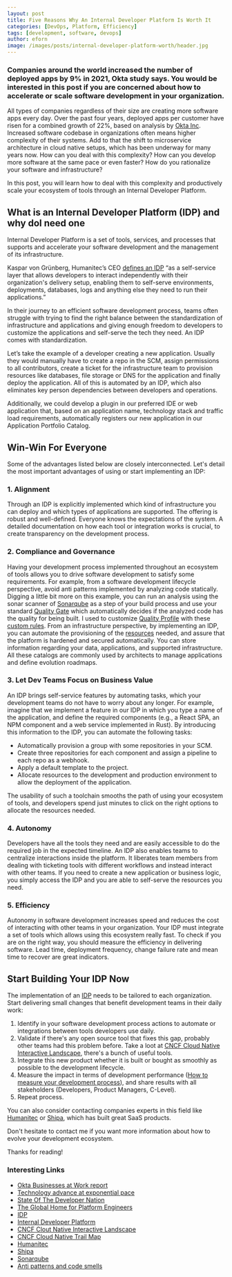 ```yaml
---
layout: post
title: Five Reasons Why An Internal Developer Platform Is Worth It
categories: [DevOps, Platform, Efficiency]
tags: [development, software, devops]
author: eforn
image: /images/posts/internal-developer-platform-worth/header.jpg
---
```


### Companies around the world increased the number of deployed apps by 9% in 2021, Okta study says. You would be interested in this post if you are concerned about how to accelerate or scale software development in your organization.

All types of companies regardless of their size are creating more software apps every day. Over the past four years, deployed apps per customer have risen for a combined growth of 22%, based on analysis by [Okta Inc](https://www.okta.com/businesses-at-work/2021/#fastest-growing-apps). Increased software codebase in organizations often means higher complexity of their systems. Add to that the shift to microservice architecture in cloud native setups, which has been underway for many years now. How can you deal with this complexity? How can you develop more software at the same pace or even faster? How do you rationalize your software and infrastructure?


In this post, you will learn how to deal with this complexity and productively scale your ecosystem of tools through an Internal Developer Platform.

## What is an Internal Developer Platform (IDP) and why doI need one

Internal Developer Platform is a set of tools, services, and processes that supports and accelerate your software development and the management of its infrastructure. 

Kaspar von Grünberg, Humanitec’s CEO [defines an IDP](https://humanitec.com/blog/what-is-an-internal-developer-platform) “as a self-service layer that allows developers to interact independently with their organization's delivery setup, enabling them to self-serve environments, deployments, databases, logs and anything else they need to run their applications.”

In their journey to an efficient software development process, teams often struggle with trying to find the right balance between the standardization of infrastructure and applications and giving enough freedom to developers to customize the applications and self-serve the tech they need. An IDP comes with standardization.

Let’s take the example of a developer creating a new application. Usually they would manually have to create a repo in the SCM, assign permissions to all contributors, create a ticket for the infrastructure team to provision resources like databases, file storage or DNS for the application and finally deploy the application. All of this is automated by an IDP, which also eliminates key person dependencies between developers and operations.

Additionally, we could develop a plugin in our preferred IDE or web application that, based on an application name, technology stack and traffic load requirements, automatically registers our new application in our Application Portfolio Catalog.

## Win-Win For Everyone

Some of the advantages listed below are closely interconnected. Let's detail the most important advantages of using or start implementing an IDP:

### **1. Alignment**

Through an IDP is explicitly implemented which kind of infrastructure you can deploy and which types of applications are supported. The offering is robust and well-defined. Everyone knows the expectations of the system. A detailed documentation on how each tool or integration works is crucial, to create transparency on the development process.

### **2. Compliance and Governance**

Having your development process implemented throughout an ecosystem of tools allows you to drive software development to satisfy some requirements. For example, from a software development lifecycle perspective, avoid anti patterns implemented by analyzing code statically. Digging a little bit more on this example, you can run an analysis using the sonar scanner of [Sonarqube](https://www.sonarqube.org/) as a step of your build process and use your standard [Quality Gate](https://docs.sonarqube.org/latest/user-guide/quality-gates/) which automatically decides if the analyzed code has the quality for being built. I used to customize [Quality Profile](https://docs.sonarqube.org/latest/instance-administration/quality-profiles/) with these [custom rules](https://github.com/davidetaibi/sonarqube-anti-patterns-code-smells). From an infrastructure perspective, by implementing an IDP, you can automate the provisioning of the [resources](https://humanitec.com/blog/what-are-resources-in-humanitec) needed, and assure that the platform is hardened and secured automatically. You can store information regarding your data, applications, and supported infrastructure. All these catalogs are commonly used by architects to manage applications and define evolution roadmaps.

### **3. Let Dev Teams Focus on Business Value**

An IDP brings self-service features by automating tasks, which your development teams do not have to worry about any longer. For example, imagine that we implement a feature in our IDP in which you type a name of the application, and define the required components (e.g., a React SPA, an NPM component and a web service implemented in Rust). By introducing this information to the IDP, you can automate the following tasks:
 * Automatically provision a group with some repositories in your SCM.
 * Create three repositories for each component and assign a pipeline to each repo as a webhook.
 * Apply a default template to the project.
 * Allocate resources to the development and production environment to allow the deployment of the application.

The usability of such a toolchain smooths the path of using your ecosystem of tools, and developers spend just minutes to click on the right options to allocate the resources needed.

### **4. Autonomy**

Developers have all the tools they need and are easily accessible to do the required job in the expected timeline. An IDP also enables teams to centralize interactions inside the platform. It liberates team members from dealing with ticketing tools with different workflows and instead interact with other teams. If you need to create a new application or business logic, you simply access the IDP and you are able to self-serve the resources you need.

### **5. Efficiency**

Autonomy in software development increases speed and reduces the cost of interacting with other teams in your organization. Your IDP must integrate a set of tools which allows using this ecosystem really fast. To check if you are on the right way, you should measure the efficiency in delivering software. Lead time, deployment frequency, change failure rate and mean time to recover are great indicators.

## Start Building Your IDP Now

The implementation of an [IDP](https://internaldeveloperplatform.org/) needs to be tailored to each organization. Start delivering small changes that benefit development teams in their daily work:

 1. Identify in your software development process actions to automate or integrations between tools developers use daily.
 2. Validate if there's any open source tool that fixes this gap, probably other teams had this problem before. Take a loot at [CNCF Cloud Native Interactive Landscape](https://landscape.cncf.io/), there's a bunch of useful tools.
 3. Integrate this new product whether it is built or bought as smoothly as possible to the development lifecycle.
 4. Measure the impact in terms of development performance ([How to measure your development process](https://enricforn.github.io/devops/2019/08/09/five-lessons-learned-from-devops-journey/#1-measure-your-development-process)), and share results with all stakeholders (Developers, Product Managers, C-Level).
 5. Repeat process.

You can also consider contacting companies experts in this field like [Humanitec](https://humanitec.com/) or [Shipa](https://shipa.io/), which has built great SaaS products.

Don't hesitate to contact me if you want more information about how to evolve your development ecosystem.

Thanks for reading!

### Interesting Links

- [Okta Businesses at Work report](https://www.okta.com/businesses-at-work/2021/#fastest-growing-apps)
- [Technology advance at exponential pace](https://en.wikipedia.org/wiki/Accelerating_change)
- [State Of The Developer Nation](https://www.slashdata.co/free-resources/state-of-the-developer-nation-21st-edition?)
- [The Global Home for Platform Engineers](https://platformengineering.org/)
- [IDP](https://internaldeveloperplatform.org/)
- [Internal Developer Platform](https://internaldeveloperplatform.org/)
- [CNCF Clout Native Interactive Landscape](https://landscape.cncf.io/)
- [CNCF Cloud Native Trail Map](https://github.com/cncf/landscape/blob/master/README.md#trail-map)
- [Humanitec](https://humanitec.com/)
- [Shipa](https://shipa.io/)
- [Sonarqube](https://www.sonarqube.org/)
- [Anti patterns and code smells](https://github.com/davidetaibi/sonarqube-anti-patterns-code-smells)